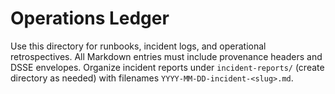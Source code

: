 <!--
provenance:
  _type: https://in-toto.io/Statement/v0.1
  subject:
  - name: org/ops/README.md
    digest: {}
  predicateType: https://accord.ai/schemas/ops-log@v1
  predicate:
    produced_by:
      agent_id: AGENT-OPS01
      agent_role: Operations Steward
      coach_id: AGENT-PM01
    process:
      toolchain:
      - name: manual-prep
        version: '0.1'
      mcp_sessions: []
    governance:
      gedi_ballot_uri: org/policy/gedi-ballots/2025-01-15-bootstrap.json
      decision_rule: condorcet
    quality_checks:
      review_status: pending
      tests: []
    security:
      isolation_level: sandbox
      provenance_level: slsa-lvl1
    materials: []
  signers:
  - id: AGENT-OPS01
    signature_ref: attestations/AGENT-OPS01/ops-readme.dsse
-->

# Operations Ledger

Use this directory for runbooks, incident logs, and operational retrospectives. All Markdown entries must include provenance headers and DSSE envelopes. Organize incident reports under `incident-reports/` (create directory as needed) with filenames `YYYY-MM-DD-incident-<slug>.md`.
